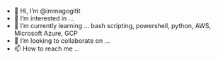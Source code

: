 - 👋 Hi, I’m @immagogitit
- 👀 I’m interested in ...
- 🌱 I’m currently learning ... bash scripting, powershell, python, AWS, Microsoft Azure, GCP
- 💞️ I’m looking to collaborate on ...
- 📫 How to reach me ...

<!---
immagogitit/immagogitit is a ✨ special ✨ repository because its `README.md` (this file) appears on your GitHub profile.
You can click the Preview link to take a look at your changes.
--->
